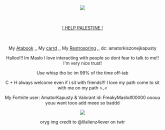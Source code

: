 <div align="center">

ㅤㅤㅤㅤ<p>  ![](https://komarev.com/ghpvc/?username=RudySzczur&label=views&color=cc8706) <p/>
</div>

<div align="center">

ㅤㅤㅤㅤ<p>  [! HELP PALESTINE !](https://arab.org/click-to-help/palestine/) <p/>
</div>


<div align="center">

ㅤㅤㅤㅤ<p> My [Atabook](https://maslo.atabook.org) ,, My [ carrd](https://masllo.carrd.co) ,, My [Restrospring](https://retrospring.net/@Maslo) ,, dc: amatorkiszonejkapusty <p/>
<p> Halloo!!! Im Masło I love interacting with people so dont fear to talk to me!! I'm very nice trust!</p>
<p>Use whisp tho bc im 99% of the time off-tab</p>
<p>C + H always welcome even if i sit with friends!!! I love my path come to sit with me on my path >_<</p>
<p>My Fortnite user: AmatorKapusty & Valorant id: FreakyMasło#00000 ooouu youu want tooo add meee so baddd</p>

<div align="center">

<img src="https://media.discordapp.net/attachments/1056236756279763026/1280554747228717230/oldmanyaoi.png?ex=66d8810b&is=66d72f8b&hm=bff67a753660935ba90ec69214b15081bbe6c700800397549bc6742c2635fc69&=&format=webp&quality=lossless&width=733&height=567">
<p>oryg img credit to @lilalienz4ever on twtr</p>

</div>
